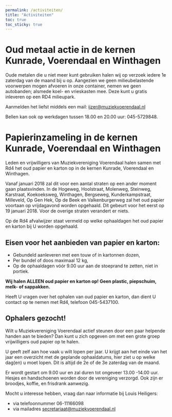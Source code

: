 ```yaml
---
permalink: /activiteiten/
title: "Activiteiten"
toc: true
toc_sticky: true
---
```


# Oud metaal actie in de kernen Kunrade, Voerendaal en Winthagen
Oude metalen die u niet meer kunt gebruiken halen wij op verzoek iedere 1e zaterdag van de maand bij u op.
Aangezien we geen milieubelastende voorwerpen mogen afvoeren in onze container, nemen we geen autobanden; alsmede koel- en vrieskasten mee. Deze kunt u gratis inleveren op een RD4 milieupark.

Aanmelden het liefst middels een mail: [ijzer@muziekvoerendaal.nl](mailto:ijzer@muziekvoerendaal.nl)

Bellen kan ook op werkdagen tussen 18.00 en 20.00 uur: 045-5729848.

# Papierinzameling in de kernen Kunrade, Voerendaal en Winthagen

Leden en vrijwilligers van Muziekvereniging Voerendaal halen samen met Rd4 het oud papier en karton op in de kernen Kunrade, Voerendaal en Winthagen.

Vanaf januari 2018 zal dit voor een aantal straten op een ander moment gaan plaatsvinden.
In de Hogeweg, Hoolstraat, Molenweg, Steinweg, Karstraat, Koekoeksweg, Winthagen, Bergseweg, Kunderkampstraat, Milleveld, Op Gen Hek, Op de Beek en Valkenburgerweg zal het oud papier voortaan op vrijdagavond worden opgehaald. Dit gebeurt voor het eerst op 19 januari 2018.
Voor de overige straten verandert er niets.

Op de Rd4 afvalwijzer staat vermeld op welke ophaaldagen het oud papier en karton bij U worden opgehaald.

## Eisen voor het aanbieden van papier en karton:
* Gebundeld aanleveren met een touw of in kartonnen dozen, 
* Per bundel of doos maximaal 12 kg,
* Op de ophaaldagen vóór 9.00 uur aan de stoeprand te zetten, niet in portiek.

**Wij halen ALLEEN oud papier en karton op! Geen plastic, piepschuim, melk- of sappakken.**

Heeft U vragen over het ophalen van oud papier en karton, dan dient U contact op te nemen met Rd4, telefoon 045-5437100.

## Ophalers gezocht!

Wilt u Muziekvereniging Voerendaal actief steunen door een paar helpende handen aan te bieden?
Dan kunt u zich opgeven om met een grote groep vrijwilligers oud papier op te halen.

U geeft zelf aan hoe vaak u wilt lopen per jaar.
U krijgt aan het einde van het jaar een overzicht met de geplande ophaaldatums, hier ziet u op welke dag(en) u moet lopen. Dit is altijd de 2e of de 3e zaterdag van de maand.

Er wordt gestart om 9.00 uur en zal duren tot ongeveer 13.00 -14.00 uur.
Hesjes en handschoenen worden door de vereniging verzorgd. Ook zijn er broodjes, koffie, en frisdrank aanwezig.

Mocht u interesse hebben, vraag dan naar informatie bij Louis Heiligers:
* via telefoonnummer 06-11166098
* via mailadres [secretariaat@muziekvoerendaal.nl](mailto:secretariaat@muziekvoerendaal.nl)
